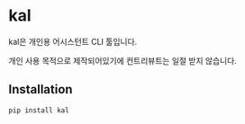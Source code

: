 # kal
kal은 개인용 어시스턴트 CLI 툴입니다.

개인 사용 목적으로 제작되어있기에 컨트리뷰트는 일절 받지 않습니다.


## Installation

```shell script
pip install kal
```
